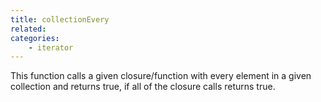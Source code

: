 ```yaml
---
title: collectionEvery
related:
categories:
    - iterator
---
```


This function calls a given closure/function with every element in a given collection and returns true, if all of the closure calls returns true.